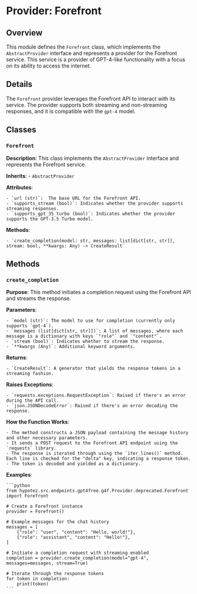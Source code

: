 # Provider: Forefront

## Overview

This module defines the `Forefront` class, which implements the `AbstractProvider` interface and represents a provider for the Forefront service. This service is a provider of GPT-4-like functionality with a focus on its ability to access the internet.

## Details

The `Forefront` provider leverages the Forefront API to interact with its service. The provider supports both streaming and non-streaming responses, and it is compatible with the `gpt-4` model. 

## Classes

### `Forefront`

**Description**: 
This class implements the `AbstractProvider` interface and represents the Forefront service.

**Inherits**:
    - `AbstractProvider`

**Attributes**:

    - `url (str)`:  The base URL for the Forefront API.
    - `supports_stream (bool)`: Indicates whether the provider supports streaming responses.
    - `supports_gpt_35_turbo (bool)`: Indicates whether the provider supports the GPT-3.5 Turbo model.

**Methods**:

    - `create_completion(model: str, messages: list[dict[str, str]], stream: bool, **kwargs: Any) -> CreateResult`

## Methods

### `create_completion`

**Purpose**: This method initiates a completion request using the Forefront API and streams the response.

**Parameters**:

    - `model (str)`: The model to use for completion (currently only supports `gpt-4`).
    - `messages (list[dict[str, str]])`: A list of messages, where each message is a dictionary with keys `"role"` and `"content"`. 
    - `stream (bool)`: Indicates whether to stream the response.
    - `**kwargs (Any)`: Additional keyword arguments.

**Returns**:

    - `CreateResult`: A generator that yields the response tokens in a streaming fashion. 

**Raises Exceptions**:

    - `requests.exceptions.RequestException`: Raised if there's an error during the API call.
    - `json.JSONDecodeError`: Raised if there's an error decoding the response.

**How the Function Works**:

    - The method constructs a JSON payload containing the message history and other necessary parameters. 
    - It sends a POST request to the Forefront API endpoint using the `requests` library.
    - The response is iterated through using the `iter_lines()` method. Each line is checked for the "delta" key, indicating a response token.
    - The token is decoded and yielded as a dictionary.

**Examples**:

    ```python
    from hypotez.src.endpoints.gpt4free.g4f.Provider.deprecated.Forefront import Forefront

    # Create a Forefront instance
    provider = Forefront()

    # Example messages for the chat history
    messages = [
        {"role": "user", "content": "Hello, world!"},
        {"role": "assistant", "content": "Hello!"},
    ]

    # Initiate a completion request with streaming enabled
    completion = provider.create_completion(model="gpt-4", messages=messages, stream=True)

    # Iterate through the response tokens
    for token in completion:
        print(token)
    ```